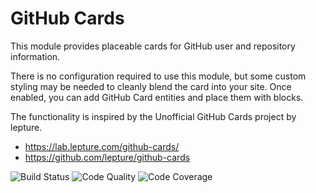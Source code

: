 # GitHub Cards

This module provides placeable cards for GitHub user and repository information.

There is no configuration required to use this module, but some custom styling may be needed to cleanly blend the card into your site. Once enabled, you can add GitHub Card entities and place them with blocks.

The functionality is inspired by the Unofficial GitHub Cards project by lepture.

* <https://lab.lepture.com/github-cards/>
* <https://github.com/lepture/github-cards>

![Build Status](https://travis-ci.com/swichers/drupal-github_cards.svg?branch=8.x-1.x)
![Code Quality](https://api.codacy.com/project/badge/Grade/3958f8ce64124e3098debadfd969ecf6)
![Code Coverage](https://api.codacy.com/project/badge/Coverage/3958f8ce64124e3098debadfd969ecf6)
